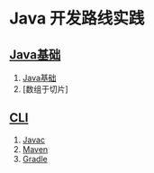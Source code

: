# Java 开发路线实践

## [Java基础](/docs/java/README.md)

1. [Java基础](/docs/java/base.md)
2. [数组于切片]

## [CLI](/docs/cli/README.md)

1. [Javac](/docs/cli/javac.md)
2. [Maven](/docs/cli/maven.md)
3. [Gradle](/docs/cli/gradle.md)